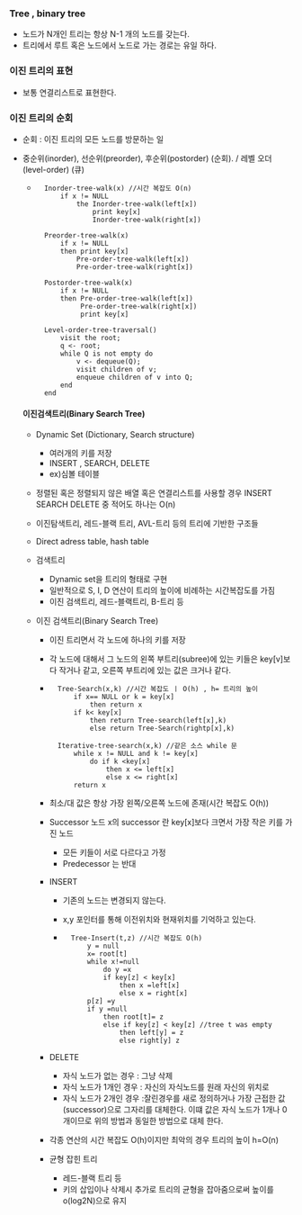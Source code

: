 ### Tree , binary tree

* 노드가 N개인 트리는 항상 N-1 개의 노드를 갖는다.
* 트리에서 루트 혹은 노드에서 노드로 가는 경로는 유일 하다. 

### 이진 트리의 표현

* 보통 연결리스트로 표현한다.

### 이진 트리의 순회

* 순회 : 이진 트리의 모든 노드를 방문하는 일

* 중순위(inorder), 선순위(preorder), 후순위(postorder) (순회). /  레벨 오더(level-order) (큐)

    * ``` 
        Inorder-tree-walk(x) //시간 복잡도 O(n)
        	if x != NULL
        		the Inorder-tree-walk(left[x])
        			print key[x]
        			Inorder-tree-walk(right[x])
        			
        Preorder-tree-walk(x)
            if x != NULL
            then print key[x]
        		Pre-order-tree-walk(left[x])
                Pre-order-tree-walk(right[x])
                
        Postorder-tree-walk(x)
            if x != NULL
            then Pre-order-tree-walk(left[x])
                 Pre-order-tree-walk(right[x])
                 print key[x]
                 
        Level-order-tree-traversal()
        	visit the root;
        	q <- root;
        	while Q is not empty do
        		v <- dequeue(Q);
        		visit children of v;
        		enqueue children of v into Q;
        	end
        end
        ```

    #### 이진검색트리(Binary Search Tree)

    * Dynamic Set (Dictionary, Search structure)

        * 여러개의 키를 저장 
        * INSERT , SEARCH, DELETE 
        * ex)심볼 테이블

    * 정렬된 혹은 정렬되지 않은 배열 혹은 연결리스트를 사용할 경우 INSERT SEARCH DELETE 중 적어도 하나는 O(n)

    * 이진탐색트리, 레드-블랙 트리, AVL-트리 등의 트리에 기반한 구조들

    * Direct adress table, hash table

    * 검색트리

        * Dynamic set을 트리의 형태로 구현
        * 일반적으로 S, I, D 연산이 트리의 높이에 비례하는 시간복잡도를 가짐
        * 이진 검색트리, 레드-블랙트리, B-트리 등

    * 이진 검색트리(Binary Search Tree)

        * 이진 트리면서 각 노드에 하나의 키를 저장 

        * 각 노드에 대해서 그 노드의 왼쪽 부트리(subree)에 있는 키들은 key[v]보다 작거나 같고, 오른쪽 부트리에 있는 값은 크거나 같다.

        * ~~~ 
            Tree-Search(x,k) //시간 복잡도 ㅣ O(h) , h= 트리의 높이
            	if x== NULL or k = key[x]
            		then return x
            	if k< key[x]
            		then return Tree-search(left[x],k)
            		else return Tree-Search(rightp[x],k)
            		
            Iterative-tree-search(x,k) //같은 소스 while 문
            	while x != NULL and k != key[x]
            		do if k <key[x]
            			then x <= left[x]
            			else x <= right[x]
            	return x
            ~~~

        * 최소/대 값은 항상 가장 왼쪽/오른쪽 노드에 존재(시간 복잡도 O(h))

        * Successor 노드 x의 successor 란 key[x]보다 크면서 가장 작은 키를 가진 노드

            * 모든 키들이 서로 다르다고 가정
            * Predecessor 는 반대

        * INSERT

            * 기존의 노드는 변경되지 않는다.

            * x,y 포인터를 통해 이전위치와 현재위치를 기억하고 있는다.

            * ~~~
                Tree-Insert(t,z) //시간 복잡도 O(h)
                	y = null
                	x= root[t]
                	while x!=null
                		do y =x
                		if key[z] < key[x]
                			then x =left[x]
                			else x = right[x]
                	p[z] =y
                	if y =null
                		then root[t]= z
                		else if key[z] < key[z] //tree t was empty
                			then left[y] = z
                			else right[y] z			
                ~~~

        * DELETE

            * 자식 노드가 없는 경우 : 그냥 삭제
            * 자식 노드가 1개인 경우 : 자신의 자식노드를 원래 자신의 위치로
            * 자식 노드가 2개인 경우 :잘린경우를 새로 정의하거나 가장 근접한 값(successor)으로 그자리를 대체한다. 이떄 값은 자식 노드가 1개나 0개이므로 위의 방법과 동일한 방법으로 대체 한다.

        * 각종 연산의 시간 복잡도 O(h)이지만 최악의 경우 트리의 높이 h=O(n)

        * 균형 잡힌 트리

            * 레드-블랙 트리 등
            * 키의 삽입이나 삭제시 추가로 트리의 균형을 잡아줌으로써 높이를 o(log2N)으로 유지